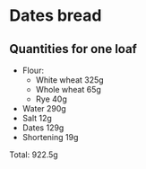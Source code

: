 # Dates bread
## Quantities for one loaf
* Flour:
  - White wheat 325g
  - Whole wheat 65g
  - Rye         40g
* Water        290g
* Salt          12g
* Dates        129g
* Shortening    19g

Total: 922.5g
